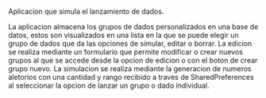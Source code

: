 Aplicacion que simula el lanzamiento de dados.

La aplicacion almacena los grupos de dados personalizados en una base de datos, estos son visualizados en una lista en la que se puede elegir un grupo de dados que da las opciones de simular, editar o borrar.
La edicion se realiza mediante un formulario que permite modificar o crear nuevos grupos al que se accede desde la opcion de edicion o con el boton de crear grupo nuevo.
La simulacion se realiza mediante la generacion de numeros aletorios con una cantidad y rango recibido a traves de SharedPreferences al seleccionar la opcion de lanzar un grupo o dado individual.
